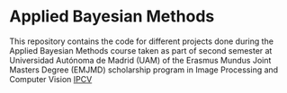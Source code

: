 # Applied Bayesian Methods
This repository contains the code for different projects done during the Applied Bayesian Methods course taken as part of second semester at Universidad Autónoma de Madrid (UAM) of the Erasmus Mundus Joint Masters Degree (EMJMD) scholarship program in Image Processing and Computer Vision [IPCV](http://ipcv.eu/)
